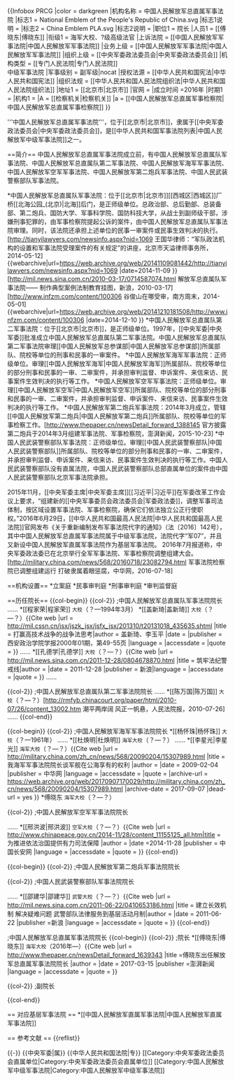 {{Infobox PRCG |color = darkgreen
|机构名称 = 中国人民解放军总直属军事法院
|标志1 = National Emblem of the People's Republic of China.svg
|标志1说明 = 
|标志2 = China Emblem PLA.svg
|标志2说明 = 
|职位1 = 院长
|人员1 = [[傅晓东|傅晓东]]
|衔级1 = 海军大校、?级高级法官
|上诉法院 = [[中国人民解放军军事法院|中国人民解放军军事法院]]
|业务上级 = [[中国人民解放军军事法院|中国人民解放军军事法院]]
|组织上级 = [[中央军委政法委员会|中央军委政法委员会]]
|机构类型 = [[专门人民法院|专门人民法院]]<br>中级军事法院
|军事级别 = 副军级|nocat
|授权法源 = [[中华人民共和国宪法|中华人民共和国宪法]]
|组织法规 = [[中华人民共和国人民法院组织法|中华人民共和国人民法院组织法]]
|地址1 = [[北京市|北京市]]
|官网 = 
|成立时间 =2016年
|时期1 =
|机构1 =
|A = [[检察机关|检察机关]]
|a = [[中国人民解放军总直属军事检察院|中国人民解放军总直属军事检察院]]
}}

'''中国人民解放军总直属军事法院'''，位于[[北京市|北京市]]，隶属于[[中央军委政法委员会|中央军委政法委员会]]，是[[中华人民共和国军事法院列表|中国人民解放军中级军事法院]]之一。

==简介==
中国人民解放军总直属军事法院成立前，有中国人民解放军总直属队军事法院、中国人民解放军总直属队第二军事法院、中国人民解放军海军军事法院、中国人民解放军空军军事法院、中国人民解放军第二炮兵军事法院、中国人民武装警察部队军事法院。

*中国人民解放军总直属队军事法院：位于[[北京市|北京市]][[西城区|西城区]]厂桥[[北海公园_(北京)|北海]]后门，是正师级单位。总政治部、总后勤部、总装备部、第二炮兵、国防大学、军事科学院、国防科技大学，从战士到副师级干部，涉嫌刑事犯罪的，由军事检察院提起公诉的案件，由中国人民解放军总直属队军事法院审理。同时，该法院还承担上述单位的民事一审案件或民事生效判决的执行。<ref name=wgh>[http://tianyilawyers.com/newsinfo.aspx?nid=1069 王国华律师：“军队政法机构的设置和军事法院受理案件的有关规定”的讲座，北京市天溢律师事务所，2014-05-12] {{webarchive|url=https://web.archive.org/web/20141109081442/http://tianyilawyers.com/newsinfo.aspx?nid=1069 |date=2014-11-09 }}</ref><ref>[http://mil.news.sina.com.cn/2010-03-17/0714587074.html 解放军总直属队军事法院—— 制作典型案例法制教育挂图，新浪，2010-03-17]</ref><ref name=gjs>[http://www.infzm.com/content/100306 谷俊山在哪受审，南方周末，2014-05-01] {{webarchive|url=https://web.archive.org/web/20141210181508/http://www.infzm.com/content/100306 |date=2014-12-10 }}</ref>
*中国人民解放军总直属队第二军事法院：位于[[北京市|北京市]]，是正师级单位。1997年，[[中央军委|中央军委]]批准成立中国人民解放军总直属队第二军事法院。中国人民解放军总直属队第二军事法院审理[[中国人民解放军总参谋部|中国人民解放军总参谋部]]所属部队、院校等单位的刑事和民事的一审案件。<ref name=wgh/><ref name=gjs/>
*中国人民解放军海军军事法院：正师级单位。审理[[中国人民解放军海军|中国人民解放军海军]]所属部队、院校等单位的部分刑事和民事的一审、二审案件，并承担审判监督、申诉案件、来信来访、民事案件生效判决的执行等工作。<ref name=wgh/><ref name=gjs/>
*中国人民解放军空军军事法院：正师级单位。审理[[中国人民解放军空军|中国人民解放军空军]]所属部队、院校等单位的部分刑事和民事的一审、二审案件，并承担审判监督、申诉案件、来信来访、民事案件生效判决的执行等工作。<ref name=wgh/><ref name=gjs/>
*中国人民解放军第二炮兵军事法院：2014年3月成立，管辖[[中国人民解放军第二炮兵|中国人民解放军第二炮兵]]所属部队、院校等单位的军事检察工作。<ref>[http://www.thepaper.cn/newsDetail_forward_1388145 官方披露第二炮兵于2014年3月组建军事法院、军事检察院，澎湃新闻，2015-10-23]</ref>
*中国人民武装警察部队军事法院：正师级单位。审理[[中国人民武装警察部队|中国人民武装警察部队]]所属部队、院校等单位的部分刑事和民事的一审、二审案件，并承担审判监督、申诉案件、来信来访、民事案件生效判决的执行等工作。中国人民武装警察部队没有直属法院，中国人民武装警察部队总部直属单位的案件由中国人民武装警察部队北京军事法院承担。<ref name=wgh/><ref name=gjs/>

2015年11月，[[中央军委主席|中央军委主席]][[习近平|习近平]]在军委改革工作会议上要求，“组建新的[[中央军事委员会政法委员会|军委政法委]]，调整军事司法体制，按区域设置军事法院、军事检察院，确保它们依法独立公正行使职权。”2016年6月29日，[[中华人民共和国最高人民法院|中华人民共和国最高人民法院]]官网发布《关于重新编制发布军事法院代字的通知》（法〔2016〕142号），其中中国人民解放军总直属军事法院属于中级军事法院，法院代字“军07”，并且又新设中国人民解放军直属军事法院作为基层军事法院。 2016年7月报道称，中央军委政法委已在北京举行全军军事法院、军事检察院调整组建大会。<ref name=chn>[http://military.china.com/news/568/20160718/23082794.html 军事法院检察院已调整组建运行 打破隶属着眼惩腐，中华网，2016-07-18]</ref>

==机构设置==
*立案庭
*民事审判庭
*刑事审判庭
*审判监督庭

==历任院长==
{{col-begin}}
{{col-2}}
;中国人民解放军总直属队军事法院院长
……
*[[程家荣|程家荣]] <small>大校</small>（？—1994年3月）
*[[盖新琦|盖新琦]] <small>大校</small>（？—？）<ref>{{Cite web |url = http://mil.cssn.cn/jsx/jszk_jsx/jsfx_jsx/201310/t20131018_435635.shtml |title =  打赢高技术战争的战争法思考|author = 盖新琦、李玉平 |date =  |publisher = 西安政治学院学报2000年01期，第49-55页 |language =  |accessdate =  |quote =  }}</ref>
……
*[[孔德学|孔德学]] <small>大校</small>（？—？）<ref>{{Cite web |url = http://mil.news.sina.com.cn/2011-12-28/0804678870.html |title =  筑牢法纪警戒线|author =  |date = 2011-12-28 |publisher =  新浪|language =  |accessdate =  |quote =  }}</ref>
……

{{col-2}}
;中国人民解放军总直属队第二军事法院院长
……
*[[陈万国|陈万国]] <small>大校</small>（？—？）<ref>[http://rmfyb.chinacourt.org/paper/html/2010-07/26/content_13002.htm 潮平两岸阔 风正一帆悬，人民法院报，2010-07-26]</ref>
……
{{col-end}}

{{col-begin}}
{{col-2}}
;中国人民解放军海军军事法院院长
*[[杨怀珠|杨怀珠]] <small>大校</small>（？—1961年）
……
*[[杜焕明|杜焕明]] <small>海军大校</small>（？—？）
……
*[[李星光|李星光]] <small>海军大校</small>（？—？）<ref>{{Cite web |url = http://military.china.com/zh_cn/news/568/20090204/15307989.html |title = 我海军军事法院院长谈军舰在公海享有的权利 |author =  |date = 2009-02-04 |publisher = 中华网 |language =  |accessdate =  |quote =  |archive-url = https://web.archive.org/web/20170907170029/http://military.china.com/zh_cn/news/568/20090204/15307989.html |archive-date = 2017-09-07 |dead-url = yes }}</ref>
*傅晓东 <small>海军大校</small>（？—？）<ref name=fu/>

{{col-2}}
;中国人民解放军空军军事法院院长

……
*[[邢洪波|邢洪波]] <small>空军大校</small>（？—？）<ref>{{Cite web |url =  http://www.chinapeace.gov.cn/2014-11/28/content_11155125_all.htm|title = 为推进依法治国提供有力司法保障 |author =  |date =2014-11-28  |publisher = 中国长安网 |language =  |accessdate =  |quote =  }}</ref>
{{col-end}}

{{col-begin}}
{{col-2}}
;中国人民解放军第二炮兵军事法院院长

{{col-2}}
;中国人民武装警察部队军事法院院长

……
*[[邵建华|邵建华]] <small>武警大校</small>（？—？）<ref>{{Cite web |url = http://mil.news.sina.com.cn/2011-06-22/0410653186.html |title =  建立长效机制 解决疑难问题 武警部队法律服务到基层活动月制|author =  |date = 2011-06-22 |publisher =新浪  |language =  |accessdate =  |quote =  }}</ref>
{{col-end}}

;中国人民解放军总直属军事法院院长
{{col-begin}}
{{col-2}}
;院长
*[[傅晓东|傅晓东]] <small>海军大校</small>（2016年—）<ref name=fu>{{Cite web |url = http://www.thepaper.cn/newsDetail_forward_1639343 |title =傅晓东出任解放军总直属军事法院院长  |author =  |date = 2017-03-15 |publisher =澎湃新闻  |language =  |accessdate =  |quote =  }}</ref>

{{col-2}}
;副院长


{{col-end}}

== 对应基层军事法院 ==
*[[中国人民解放军直属军事法院|中国人民解放军直属军事法院]]

== 参考文献 ==
{{reflist}}

{{-}}
{{中央军委|属}}
{{中华人民共和国法院|专}}
[[Category:中央军委政法委员会直属单位|Category:中央军委政法委员会直属单位]]
[[Category:中国人民解放军中级军事法院|Category:中国人民解放军中级军事法院]]